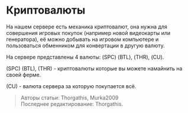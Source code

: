 # Криптовалюты

На нашем сервере есть механика криптовалют, она нужна для совершения игровых покупок (например новой видеокарты или генератора), её можно добывать на игровом компьютере и пользоваться обменником для конвертации в другую валюту.

На сервере представлены 4 валюты: (SPC) (BTL), (THR), (CU).

(SPC) (BTL), (THR) - криптовалюты которые вы можете намайнить на своей ферме.

(CU) - валюта сервера за которую покупается всё.

> Авторы статьи: Thorgathis, Murka2009 <br>
> Последнее редактирование: Thorgathis.
